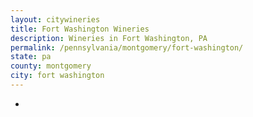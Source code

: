 ```yaml
---
layout: citywineries
title: Fort Washington Wineries
description: Wineries in Fort Washington, PA
permalink: /pennsylvania/montgomery/fort-washington/
state: pa
county: montgomery
city: fort washington
---
```

-
